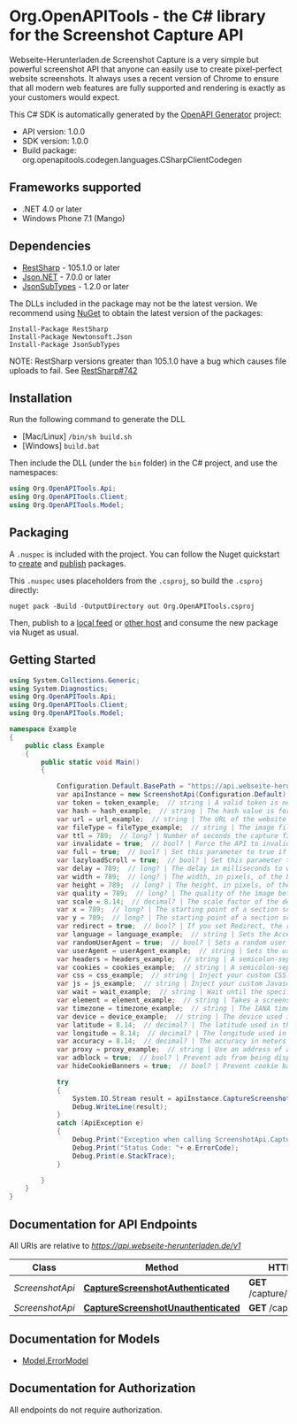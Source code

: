 # Org.OpenAPITools - the C# library for the Screenshot Capture API

Webseite-Herunterladen.de Screenshot Capture is a very simple but powerful screenshot API that anyone can easily use to create pixel-perfect website screenshots. It always uses a recent version of Chrome to ensure that all modern web features are fully supported and rendering is exactly as your customers would expect.

This C# SDK is automatically generated by the [OpenAPI Generator](https://openapi-generator.tech) project:

- API version: 1.0.0
- SDK version: 1.0.0
- Build package: org.openapitools.codegen.languages.CSharpClientCodegen

## Frameworks supported


- .NET 4.0 or later
- Windows Phone 7.1 (Mango)

## Dependencies


- [RestSharp](https://www.nuget.org/packages/RestSharp) - 105.1.0 or later
- [Json.NET](https://www.nuget.org/packages/Newtonsoft.Json/) - 7.0.0 or later
- [JsonSubTypes](https://www.nuget.org/packages/JsonSubTypes/) - 1.2.0 or later

The DLLs included in the package may not be the latest version. We recommend using [NuGet](https://docs.nuget.org/consume/installing-nuget) to obtain the latest version of the packages:

```
Install-Package RestSharp
Install-Package Newtonsoft.Json
Install-Package JsonSubTypes
```

NOTE: RestSharp versions greater than 105.1.0 have a bug which causes file uploads to fail. See [RestSharp#742](https://github.com/restsharp/RestSharp/issues/742)

## Installation

Run the following command to generate the DLL

- [Mac/Linux] `/bin/sh build.sh`
- [Windows] `build.bat`

Then include the DLL (under the `bin` folder) in the C# project, and use the namespaces:

```csharp
using Org.OpenAPITools.Api;
using Org.OpenAPITools.Client;
using Org.OpenAPITools.Model;

```


## Packaging

A `.nuspec` is included with the project. You can follow the Nuget quickstart to [create](https://docs.microsoft.com/en-us/nuget/quickstart/create-and-publish-a-package#create-the-package) and [publish](https://docs.microsoft.com/en-us/nuget/quickstart/create-and-publish-a-package#publish-the-package) packages.

This `.nuspec` uses placeholders from the `.csproj`, so build the `.csproj` directly:

```
nuget pack -Build -OutputDirectory out Org.OpenAPITools.csproj
```

Then, publish to a [local feed](https://docs.microsoft.com/en-us/nuget/hosting-packages/local-feeds) or [other host](https://docs.microsoft.com/en-us/nuget/hosting-packages/overview) and consume the new package via Nuget as usual.


## Getting Started

```csharp
using System.Collections.Generic;
using System.Diagnostics;
using Org.OpenAPITools.Api;
using Org.OpenAPITools.Client;
using Org.OpenAPITools.Model;

namespace Example
{
    public class Example
    {
        public static void Main()
        {

            Configuration.Default.BasePath = "https://api.webseite-herunterladen.de/v1";
            var apiInstance = new ScreenshotApi(Configuration.Default);
            var token = token_example;  // string | A valid token is needed to make paid API calls. Tokens can be managed from your account.
            var hash = hash_example;  // string | The hash value is for authenticated requests. If you want to publish this URL, you should use the authenticated requests.
            var url = url_example;  // string | The URL of the website you want to capture. Please include the protocol (http:// or https://).
            var fileType = fileType_example;  // string | The image file format of the captured screenshot. Either png, jpeg or PDF with 72 dpi. (optional) 
            var ttl = 789;  // long? | Number of seconds the capture file is cached by our CDN. An API request that is loaded through the cache does not count as a paid request. You can set a number of seconds from 0 seconds up to 2592000 seconds. This is a maximum of 30 days. (optional) 
            var invalidate = true;  // bool? | Force the API to invalidate the cache and capture a new screenshot. This call costs you additional money, because a call of a cache hit is not charged. (optional) 
            var full = true;  // bool? | Set this parameter to true if you want to screenshot the whole web page in full size. (optional) 
            var lazyloadScroll = true;  // bool? | Set this parameter to true to scroll down through the entire page before taking a screenshot. This is useful for triggering animations or lazy load elements in full screen. (optional)  (default to false)
            var delay = 789;  // long? | The delay in milliseconds to wait after the page loads before taking the screenshot. This is in milliseconds. One second is 1000 milliseconds. From 0 milliseconds to a maximum of 10,000 milliseconds. (optional) 
            var width = 789;  // long? | The width, in pixels, of the browser viewport to use. (optional)  (default to 1920)
            var height = 789;  // long? | The height, in pixels, of the browser viewport to use. Ignored if you set full to true. (optional)  (default to 1080)
            var quality = 789;  // long? | The quality of the image between 0 and 100. This works only for the jpeg format, for PNG images the parameter is applied only during compression. (optional)  (default to 90)
            var scale = 8.14;  // decimal? | The scale factor of the device to use when taking the screenshot. For example, a scale factor of 2 produces a high-resolution screenshot suitable for viewing on Retina devices. The larger the scale factor, the larger the screenshot produced. (optional)  (default to 1.0M)
            var x = 789;  // long? | The starting point of a section screenshot on the X axis. (optional)  (default to 0)
            var y = 789;  // long? | The starting point of a section screenshot on the Y axis. (optional)  (default to 0)
            var redirect = true;  // bool? | If you set Redirect, the response will be a 302 redirect to the screenshot file in our CDN. (optional)  (default to false)
            var language = language_example;  // string | Sets the Accept-Language header on requests to the target URL so that you can take screenshots from a website with a specific language. (optional) 
            var randomUserAgent = true;  // bool? | Sets a random user agent header to emulate a different devices when taking screenshots. (optional)  (default to false)
            var userAgent = userAgent_example;  // string | Sets the user agent header to emulate a specific device when taking screenshots. (optional) 
            var headers = headers_example;  // string | A semicolon-separated list of header parameters to be used when capturing the screenshot. Each header should be passed as a key-value pair and multiple pairs should be separated by a semicolon. (optional) 
            var cookies = cookies_example;  // string | A semicolon-separated list of cookies to be used when capturing the screenshot. Each cookies should be passed as a key-value pair and multiple pairs should be separated by a semicolon. (optional) 
            var css = css_example;  // string | Inject your custom CSS. (optional) 
            var js = js_example;  // string | Inject your custom Javascript. (optional) 
            var wait = wait_example;  // string | Wait until the specified CSS selector matches an element present in the page before taking a screenshot. The process is canceled after 60 seconds. (optional) 
            var element = element_example;  // string | Takes a screenshot of the first element matched by the specified CSS selector. This is ignored if full is true. (This option cannot be used with the PDF export format.) (optional) 
            var timezone = timezone_example;  // string | The IANA time zone identifier used for this capture. (optional)  (default to "Europe/Berlin")
            var device = device_example;  // string | The device used in the emulation. (optional) 
            var latitude = 8.14;  // decimal? | The latitude used in the emulation of the geo-location. (optional)  (default to 0.0M)
            var longitude = 8.14;  // decimal? | The longitude used in the emulation of the geo-location. (optional)  (default to 0.0M)
            var accuracy = 8.14;  // decimal? | The accuracy in meters used in the emulation of the geo-location. (optional)  (default to 2.0M)
            var proxy = proxy_example;  // string | Use an address of a proxy server through which the screenshot should be taken. The proxy address should be formatted as http://username:password@proxyserver.com:31280 (optional) 
            var adblock = true;  // bool? | Prevent ads from being displayed. Block requests from popular ad networks and hide frequent ads. (optional)  (default to false)
            var hideCookieBanners = true;  // bool? | Prevent cookie banners and pop-ups from being displayed. The best possible result is tried. (optional)  (default to false)

            try
            {
                System.IO.Stream result = apiInstance.CaptureScreenshotAuthenticated(token, hash, url, fileType, ttl, invalidate, full, lazyloadScroll, delay, width, height, quality, scale, x, y, redirect, language, randomUserAgent, userAgent, headers, cookies, css, js, wait, element, timezone, device, latitude, longitude, accuracy, proxy, adblock, hideCookieBanners);
                Debug.WriteLine(result);
            }
            catch (ApiException e)
            {
                Debug.Print("Exception when calling ScreenshotApi.CaptureScreenshotAuthenticated: " + e.Message );
                Debug.Print("Status Code: "+ e.ErrorCode);
                Debug.Print(e.StackTrace);
            }

        }
    }
}
```

## Documentation for API Endpoints

All URIs are relative to *https://api.webseite-herunterladen.de/v1*

Class | Method | HTTP request | Description
------------ | ------------- | ------------- | -------------
*ScreenshotApi* | [**CaptureScreenshotAuthenticated**](docs/ScreenshotApi.md#capturescreenshotauthenticated) | **GET** /capture/{token}/{hash} | 
*ScreenshotApi* | [**CaptureScreenshotUnauthenticated**](docs/ScreenshotApi.md#capturescreenshotunauthenticated) | **GET** /capture/{token} | 


## Documentation for Models

 - [Model.ErrorModel](docs/ErrorModel.md)


## Documentation for Authorization

All endpoints do not require authorization.

